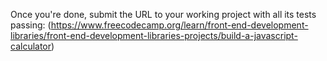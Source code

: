 Once you're done, submit the URL to your working project with all its tests passing: (https://www.freecodecamp.org/learn/front-end-development-libraries/front-end-development-libraries-projects/build-a-javascript-calculator)
